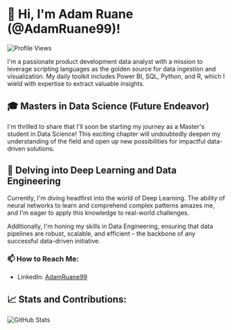 # 👋 Hi, I'm Adam Ruane (@AdamRuane99)!

![Profile Views](https://komarev.com/ghpvc/?username=AdamRuane99)

I'm a passionate product development data analyst with a mission to leverage scripting languages as the golden source for data ingestion and visualization. My daily toolkit includes Power BI, SQL, Python, and R, which I wield with expertise to extract valuable insights.

## 🎓 Masters in Data Science (Future Endeavor)

I'm thrilled to share that I'll soon be starting my journey as a Master's student in Data Science! This exciting chapter will undoubtedly deepen my understanding of the field and open up new possibilities for impactful data-driven solutions.


## 🚀 Delving into Deep Learning and Data Engineering

Currently, I'm diving headfirst into the world of Deep Learning. The ability of neural networks to learn and comprehend complex patterns amazes me, and I'm eager to apply this knowledge to real-world challenges.

Additionally, I'm honing my skills in Data Engineering, ensuring that data pipelines are robust, scalable, and efficient – the backbone of any successful data-driven initiative.

### 📫 How to Reach Me:

- LinkedIn: [AdamRuane99](www.linkedin.com/in/adam-ruane)

## 📈 Stats and Contributions:

![GitHub Stats](https://github-readme-stats.vercel.app/api?username=AdamRuane99&show_icons=true&count_private=true&hide=prs&theme=radical)



